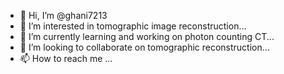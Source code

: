 - 👋 Hi, I’m @ghani7213
- 👀 I’m interested in tomographic image reconstruction...
- 🌱 I’m currently learning and working on photon counting CT...
- 💞️ I’m looking to collaborate on tomographic reconstruction...
- 📫 How to reach me ...

<!---
ghani7213/ghani7213 is a ✨ special ✨ repository because its `README.md` (this file) appears on your GitHub profile.
You can click the Preview link to take a look at your changes.
--->
